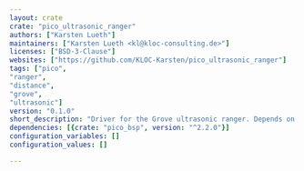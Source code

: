 ```yaml
---
layout: crate
crate: "pico_ultrasonic_ranger"
authors: ["Karsten Lueth"]
maintainers: ["Karsten Lueth <kl@kloc-consulting.de>"]
licenses: ["BSD-3-Clause"]
websites: ["https://github.com/KLOC-Karsten/pico_ultrasonic_ranger"]
tags: ["pico",
"ranger",
"distance",
"grove",
"ultrasonic"]
version: "0.1.0"
short_description: "Driver for the Grove ultrasonic ranger. Depends on the RP Pico HAL."
dependencies: [{crate: "pico_bsp", version: "^2.2.0"}]
configuration_variables: []
configuration_values: []

---
```



